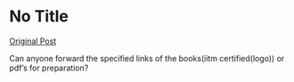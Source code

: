 # No Title

[Original Post](https://discourse.onlinedegree.iitm.ac.in/t/163147/1)

<p>Can anyone forward the specified links of the books(iitm certified(logo)) or pdf’s for preparation?</p>